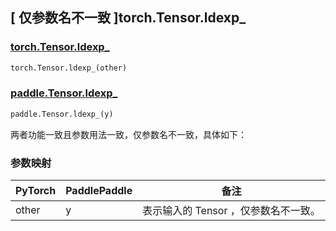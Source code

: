 ## [ 仅参数名不一致 ]torch.Tensor.ldexp_

### [torch.Tensor.ldexp_](https://pytorch.org/docs/stable/generated/torch.Tensor.ldexp_.html)

```python
torch.Tensor.ldexp_(other)
```

### [paddle.Tensor.ldexp_]()

```python
paddle.Tensor.ldexp_(y)
```

两者功能一致且参数用法一致，仅参数名不一致，具体如下：

### 参数映射

| PyTorch       | PaddlePaddle | 备注                                                   |
| ------------- | ------------ | ------------------------------------------------------ |
| other  |   y   | 表示输入的 Tensor ，仅参数名不一致。 |
